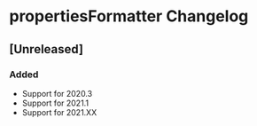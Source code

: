 <!-- Keep a Changelog guide -> https://keepachangelog.com -->

# propertiesFormatter Changelog

## [Unreleased]

### Added

- Support for 2020.3
- Support for 2021.1
- Support for 2021.XX
